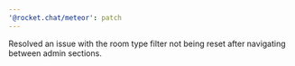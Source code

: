 ```yaml
---
'@rocket.chat/meteor': patch
---
```


Resolved an issue with the room type filter not being reset after navigating between admin sections.
